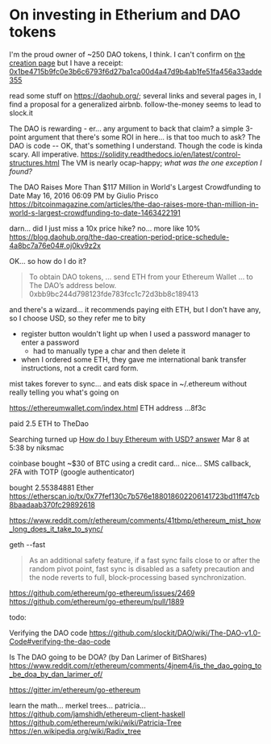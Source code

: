 # On investing in Etherium and DAO tokens


I'm the proud owner of ~250 DAO tokens, I think. I can't confirm on [the creation page](https://daohub.org/creation.html) but I have a receipt:
[0x1be4715b9fc0e3b6c6793f6d27ba1ca00d4a47d9b4ab1fe51fa456a33adde355](https://etherscan.io/tx/0x1be4715b9fc0e3b6c6793f6d27ba1ca00d4a47d9b4ab1fe51fa456a33adde355)

read some stuff on https://daohub.org/; several links and several pages in, I find a proposal for a generalized airbnb.
follow-the-money seems to lead to slock.it

The DAO is rewarding - er... any argument to back that claim? a simple 3-point argument that there's some ROI in here... is that too much to ask?
The DAO is code -- OK, that's something I understand. Though the code is kinda scary. All imperative.
https://solidity.readthedocs.io/en/latest/control-structures.html
The VM is nearly ocap-happy; *what was the one exception I found?*

The DAO Raises More Than $117 Million in World's Largest Crowdfunding to Date
May 16, 2016 06:09 PM by Giulio Prisco
https://bitcoinmagazine.com/articles/the-dao-raises-more-than-million-in-world-s-largest-crowdfunding-to-date-1463422191

darn... did I just miss a 10x price hike? no... more like 10%
https://blog.daohub.org/the-dao-creation-period-price-schedule-4a8bc7a76e04#.oj0kv9z2x

OK... so how do I do it?
> To obtain DAO tokens, ... send ETH from your Ethereum Wallet ... to The DAO’s address below.
> 0xbb9bc244d798123fde783fcc1c72d3bb8c189413

and there's a wizard... it recommends paying eith ETH, but I don't have any, so I choose USD,
so they refer me to bity
  - register button wouldn't light up when I used a password manager to enter a password
    - had to manually type a char and then delete it
  - when I ordered some ETH, they gave me international bank transfer instructions, not a credit card form.

mist takes forever to sync... and eats disk space in ~/.ethereum without really telling you what's going on


https://ethereumwallet.com/index.html
ETH address
...8f3c

paid 2.5 ETH to TheDao

Searching turned up [How do I buy Ethereum with USD? answer](http://ethereum.stackexchange.com/a/1916) Mar 8 at 5:38 by niksmac

coinbase
bought ~$30 of BTC using a credit card... nice...
SMS callback, 2FA with TOTP (google authenticator)

bought 2.55384881 Ether
https://etherscan.io/tx/0x77fef130c7b576e188018602206141723bd11ff47cb8baadaab370fc29892618


https://www.reddit.com/r/ethereum/comments/41tbmp/ethereum_mist_how_long_does_it_take_to_sync/

geth --fast


> As an additional safety feature, if a fast sync fails close to or after the random pivot point, fast sync is disabled as a safety precaution and the node reverts to full, block-processing based synchronization.

https://github.com/ethereum/go-ethereum/issues/2469
https://github.com/ethereum/go-ethereum/pull/1889

todo:

Verifying the DAO code
https://github.com/slockit/DAO/wiki/The-DAO-v1.0-Code#verifying-the-dao-code

Is The DAO going to be DOA? (by Dan Larimer of BitShares)
https://www.reddit.com/r/ethereum/comments/4jnem4/is_the_dao_going_to_be_doa_by_dan_larimer_of/

https://gitter.im/ethereum/go-ethereum

learn the math... merkel trees... patricia...
https://github.com/jamshidh/ethereum-client-haskell
https://github.com/ethereum/wiki/wiki/Patricia-Tree
https://en.wikipedia.org/wiki/Radix_tree
